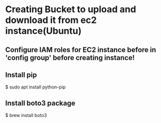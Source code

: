 # Creating Bucket to upload and download it from ec2 instance(Ubuntu)
## Configure IAM roles for EC2 instance before in 'config group' before creating instance!
## Install pip
  $ sudo apt install python-pip
## Install boto3 package
  $ brew install boto3
